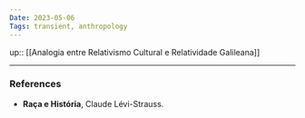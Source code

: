 ```yaml
---
Date: 2023-05-06
Tags: transient, anthropology
---
```

up:: [[Analogia entre Relativismo Cultural e Relatividade Galileana]]



---
### References
- **Raça e História**, Claude Lévi-Strauss.
